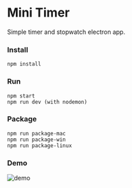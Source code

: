# Mini Timer

Simple timer and stopwatch electron app.

### Install

```
npm install
```

### Run

```
npm start
npm run dev (with nodemon)
```

### Package

```
npm run package-mac
npm run package-win
npm run package-linux
```

### Demo

<img src="./demo.gif" alt="demo" />
